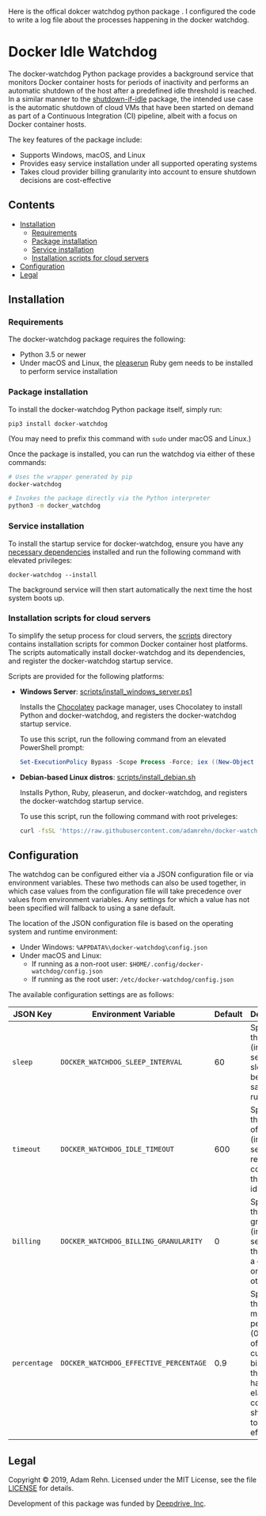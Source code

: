 Here is the offical dokcer watchdog python package . I configured the code to write a log file about the processes happening in the docker watchdog.

Docker Idle Watchdog
====================

The docker-watchdog Python package provides a background service that monitors Docker container hosts for periods of inactivity and performs an automatic shutdown of the host after a predefined idle threshold is reached. In a similar manner to the [shutdown-if-idle](https://github.com/PolicyStat/shutdown-if-idle) package, the intended use case is the automatic shutdown of cloud VMs that have been started on demand as part of a Continuous Integration (CI) pipeline, albeit with a focus on Docker container hosts.

The key features of the package include:

- Supports Windows, macOS, and Linux
- Provides easy service installation under all supported operating systems
- Takes cloud provider billing granularity into account to ensure shutdown decisions are cost-effective


## Contents

- [Installation](#installation)
  - [Requirements](#requirements)
  - [Package installation](#package-installation)
  - [Service installation](#service-installation)
  - [Installation scripts for cloud servers](#installation-scripts-for-cloud-servers)
- [Configuration](#configuration)
- [Legal](#legal)


## Installation

### Requirements

The docker-watchdog package requires the following:

- Python 3.5 or newer
- Under macOS and Linux, the [pleaserun](https://github.com/jordansissel/pleaserun) Ruby gem needs to be installed to perform service installation

### Package installation

To install the docker-watchdog Python package itself, simply run:

```
pip3 install docker-watchdog
```

(You may need to prefix this command with `sudo` under macOS and Linux.)

Once the package is installed, you can run the watchdog via either of these commands:

```bash
# Uses the wrapper generated by pip
docker-watchdog

# Invokes the package directly via the Python interpreter
python3 -m docker_watchdog
```

### Service installation

To install the startup service for docker-watchdog, ensure you have any [necessary dependencies](#requirements) installed and run the following command with elevated privileges:

```
docker-watchdog --install
```

The background service will then start automatically the next time the host system boots up.

### Installation scripts for cloud servers

To simplify the setup process for cloud servers, the [scripts](https://github.com/adamrehn/docker-watchdog/tree/master/scripts) directory contains installation scripts for common Docker container host platforms. The scripts automatically install docker-watchdog and its dependencies, and register the docker-watchdog startup service.

Scripts are provided for the following platforms:

- **Windows Server**: [scripts/install_windows_server.ps1](https://github.com/adamrehn/docker-watchdog/blob/master/scripts/install_windows_server.ps1)
  
  Installs the [Chocolatey](https://chocolatey.org/) package manager, uses Chocolatey to install Python and docker-watchdog, and registers the docker-watchdog startup service.
  
  To use this script, run the following command from an elevated PowerShell prompt:
  
  ```powershell
  Set-ExecutionPolicy Bypass -Scope Process -Force; iex ((New-Object System.Net.WebClient).DownloadString('https://raw.githubusercontent.com/adamrehn/docker-watchdog/master/scripts/install_windows_server.ps1'))
  ```

- **Debian-based Linux distros**: [scripts/install_debian.sh](https://github.com/adamrehn/docker-watchdog/blob/master/scripts/install_debian.sh)
  
  Installs Python, Ruby, pleaserun, and docker-watchdog, and registers the docker-watchdog startup service.
  
  To use this script, run the following command with root priveleges:
  
  ```bash
  curl -fsSL 'https://raw.githubusercontent.com/adamrehn/docker-watchdog/master/scripts/install_debian.sh' | bash
  ```


## Configuration

The watchdog can be configured either via a JSON configuration file or via environment variables. These two methods can also be used together, in which case values from the configuration file will take precedence over values from environment variables. Any settings for which a value has not been specified will fallback to using a sane default.

The location of the JSON configuration file is based on the operating system and runtime environment:

- Under Windows: `%APPDATA%\docker-watchdog\config.json`
- Under macOS and Linux:
  - If running as a non-root user: `$HOME/.config/docker-watchdog/config.json`
  - If running as the root user: `/etc/docker-watchdog/config.json`

The available configuration settings are as follows:

|JSON Key     |Environment Variable                   |Default |Description                                                                                                                                   |
|-------------|---------------------------------------|--------|----------------------------------------------------------------------------------------------------------------------------------------------|
|`sleep`      |`DOCKER_WATCHDOG_SLEEP_INTERVAL`       |60      |Specifies the interval (in seconds) to sleep for between sampling runs.                                                                       |
|`timeout`    |`DOCKER_WATCHDOG_IDLE_TIMEOUT`         |600     |Specifies the period of inactivity (in seconds) required to consider the system idle.                                                         |
|`billing`    |`DOCKER_WATCHDOG_BILLING_GRANULARITY`  |0       |Specifies the billing granularity (in seconds) if the host is a cloud VM, or zero otherwise.                                                  |
|`percentage` |`DOCKER_WATCHDOG_EFFECTIVE_PERCENTAGE` |0.9     |Specifies the minimum percentage (0.0 to 1.0) of the current billing unit that must have elapsed to consider a shutdown to be cost-effective. |


## Legal

Copyright &copy; 2019, Adam Rehn. Licensed under the MIT License, see the file [LICENSE](https://github.com/adamrehn/docker-watchdog/blob/master/LICENSE) for details.

Development of this package was funded by [Deepdrive, Inc](https://deepdrive.io/).
